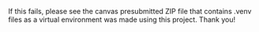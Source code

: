 If this fails, please see the canvas presubmitted ZIP file that contains .venv files as a virtual environment was made using this project.
Thank you!
